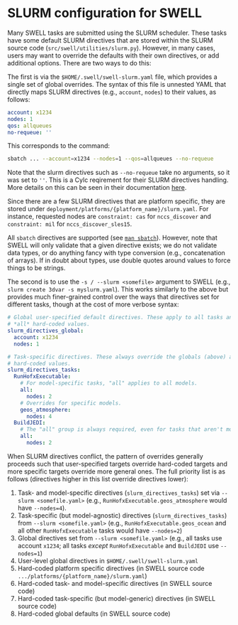 # SLURM configuration for SWELL

Many SWELL tasks are submitted using the SLURM scheduler.
These tasks have some default SLURM directives that are stored within the SLURM source code (`src/swell/utilities/slurm.py`).
However, in many cases, users may want to override the defaults with their own directives, or add additional options.
There are two ways to do this:

The first is via the `$HOME/.swell/swell-slurm.yaml` file, which provides a single set of global overrides.
The syntax of this file is unnested YAML that directly maps SLURM directives (e.g., `account`, `nodes`) to their values, as follows:

```yaml
account: x1234
nodes: 1
qos: allqueues
no-requeue: ''
```

This corresponds to the command:

```sh
sbatch ... --account=x1234 --nodes=1 --qos=allqueues --no-requeue
```

Note that the slurm directives such as `--no-requeue` take no arguments, so it was set to `''`. This is a Cylc reqirement for their SLURM directives handling. More details on this can be seen in their documentation [here](https://cylc.github.io/cylc-doc/stable/html/user-guide/task-implementation/job-submission.html#directives-section-quirks-pbs-sge).

Since there are a few SLURM directives that are platform specific, they are stored under `deployment/platforms/{platform_name}/slurm.yaml`. For instance, requested nodes are `constraint: cas` for `nccs_discover` and `constraint: mil` for `nccs_discover_sles15`.

All `sbatch` directives are supported (see [`man sbatch`](https://slurm.schedmd.com/sbatch.html)).
However, note that SWELL will only validate that a given directive exists; we do not validate data types, or do anything fancy with type conversion (e.g., concatenation of arrays).
If in doubt about types, use double quotes around values to force things to be strings.

The second is to use the `-s / --slurm <somefile>` argument to SWELL (e.g., `slurm create 3dvar -s myslurm.yaml`).
This works similarly to the above but provides much finer-grained control over the ways that directives set for different tasks, though at the cost of more verbose syntax:

```yaml
# Global user-specified default directives. These apply to all tasks and override
# *all* hard-coded values.
slurm_directives_global:
  account: x1234
  nodes: 1

# Task-specific directives. These always override the globals (above) and any
# hard-coded values.
slurm_directives_tasks:
  RunHofxExecutable:
    # For model-specific tasks, "all" applies to all models.
    all:
      nodes: 2
    # Overrides for specific models.
    geos_atmosphere:
      nodes: 4
  BuildJEDI:
    # The "all" group is always required, even for tasks that aren't model-specific
    all:
      nodes: 2
```

When SLURM directives conflict, the pattern of overrides generally proceeds such that user-specified targets override hard-coded targets and more specific targets override more general ones.
The full priority list is as follows (directives higher in this list override directives lower):

1. Task- and model-specific directives (`slurm_directives_tasks`) set via `--slurm <somefile.yaml>` (e.g., `RunHofxExecutable.geos_atmosphere` would have `--nodes=4`).
2. Task-specific (but model-agnostic) directives (`slurm_directives_tasks`) from `--slurm <somefile.yaml>` (e.g., `RunHofxExecutable.geos_ocean` and all other `RunHofxExecutable` tasks would have `--nodes=2`)
3. Global directives set from `--slurm <somefile.yaml>` (e.g., all tasks use account `x1234`; all tasks _except_ `RunHofxExecutable` and `BuildJEDI` use `--nodes=1`)
4. User-level global directives in `$HOME/.swell/swell-slurm.yaml`
5. Hard-coded platform specific directives (in SWELL source code `.../platforms/{platform_name}/slurm.yaml`)
6. Hard-coded task- and model-specific directives (in SWELL source code)
7. Hard-coded task-specific (but model-generic) directives (in SWELL source code)
8. Hard-coded global defaults (in SWELL source code)
